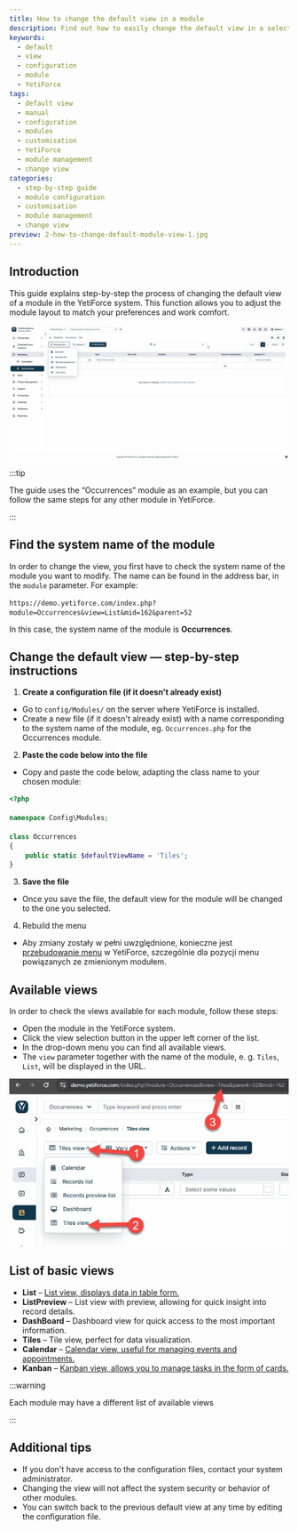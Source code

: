 ```yaml
---
title: How to change the default view in a module
description: Find out how to easily change the default view in a selected YetiForce module.
keywords:
  - default
  - view
  - configuration
  - module
  - YetiForce
tags:
  - default view
  - manual
  - configuration
  - modules
  - customisation
  - YetiForce
  - module management
  - change view
categories:
  - step-by-step guide
  - module configuration
  - customisation
  - module management
  - change view
preview: 2-how-to-change-default-module-view-1.jpg
---
```


## Introduction

This guide explains step-by-step the process of changing the default view of a module in the YetiForce system. This function allows you to adjust the module layout to match your preferences and work comfort.

![2-how-to-change-default-module-view-1.jpg](2-how-to-change-default-module-view-1.jpg)

:::tip

The guide uses the “Occurrences” module as an example, but you can follow the same steps for any other module in YetiForce.

:::

## Find the system name of the module

In order to change the view, you first have to check the system name of the module you want to modify. The name can be found in the address bar, in the `module` parameter. For example:

`https://demo.yetiforce.com/index.php?module=Occurrences&view=List&mid=162&parent=52`

In this case, the system name of the module is **Occurrences**.

## Change the default view — step-by-step instructions

1. **Create a configuration file (if it doesn't already exist)**

  - Go to `config/Modules/` on the server where YetiForce is installed.
  - Create a new file (if it doesn't already exist) with a name corresponding to the system name of the module, eg. `Occurrences.php` for the Occurrences module.

2. **Paste the code below into the file**
  - Copy and paste the code below, adapting the class name to your chosen module:

```php
<?php

namespace Config\Modules;

class Occurrences
{
	public static $defaultViewName = 'Tiles';
}

```

3. **Save the file**

  - Once you save the file, the default view for the module will be changed to the one you selected.

4. Rebuild the menu

  - Aby zmiany zostały w pełni uwzględnione, konieczne jest [przebudowanie menu](/administrator-guides/standard-modules/menu/#odświeżanie-menu-w-systemie) w YetiForce, szczególnie dla pozycji menu powiązanych ze zmienionym modułem.

## Available views

In order to check the views available for each module, follow these steps:

- Open the module in the YetiForce system.
- Click the view selection button in the upper left corner of the list.
- In the drop-down menu you can find all available views.
- The `view` parameter together with the name of the module, e. g. `Tiles`, `List`, will be displayed in the URL.

![2-how-to-change-default-module-view-2.jpg](2-how-to-change-default-module-view-2.jpg)

## List of basic views

- **List** – [List view, displays data in table form.](/user-guides/interface-guide/list-view/)
- **ListPreview** – List view with preview, allowing for quick insight into record details.
- **DashBoard** – Dashboard view for quick access to the most important information.
- **Tiles** – Tile view, perfect for data visualization.
- **Calendar** – [Calendar view, useful for managing events and appointments.](/user-guides/interface-guide/calendar-view/)
- **Kanban** – [Kanban view, allows you to manage tasks in the form of cards.](/user-guides/interface-guide/kanban-view/)

:::warning

Each module may have a different list of available views

:::

## Additional tips

- If you don't have access to the configuration files, contact your system administrator.
- Changing the view will not affect the system security or behavior of other modules.
- You can switch back to the previous default view at any time by editing the configuration file.
